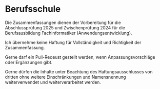 # Berufsschule

Die Zusammenfassungen dienen der Vorbereitung für die Abschlussprüfung 2025 und Zwischenprüfung 2024 für die Berufsausbildung Fachinformatiker (Anwendungsentwicklung).

Ich übernehme keine Haftung für Vollständigkeit und Richtigkeit der Zusammenfassung.

Gerne darf ein Pull-Reqeust gestellt werden, wenn Anpassungsvorschläge oder Ergänzungen gibt.

Gerne dürfen die Inhalte unter Beachtung des Haftungsausschlusses von dritten ohne weitere Einschränkungen und Namensnennung weiterverwendet und weiterverarbeitet werden.